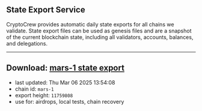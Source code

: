 ## State Export Service
CryptoCrew provides automatic daily state exports for all chains we validate. State export files can be used as genesis files and are a snapshot of the current blockchain state, including all validators, accounts, balances, and delegations.

---
**Download: [mars-1 state export](https://ccv-s3.nbg1.your-objectstorage.com/SERVICE/mars/mars-1_export_11759808.json)**
---

- last updated: Thu Mar 06 2025 13:54:08
- chain id: `mars-1`
- export height: `11759808`
- use for: airdrops, local tests, chain recovery
